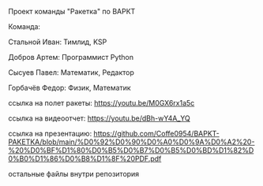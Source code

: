 Проект команды "Ракетка" по ВАРКТ


Команда:

Стальной Иван: Тимлид, KSP

Добров Артем: Программист Python

Сысуев Павел: Математик, Редактор

Горбачёв Федор: Физик, Математик

ссылка на полет ракеты: https://youtu.be/M0GX6rx1a5c

ссылка на видеоотчет: https://youtu.be/dBh-wY4A_YQ

ссылка на презентацию: https://github.com/Coffe0954/BAPKT-PAKETKA/blob/main/%D0%92%D0%90%D0%A0%D0%9A%D0%A2%20-%20%D0%BF%D1%80%D0%B5%D0%B7%D0%B5%D0%BD%D1%82%D0%B0%D1%86%D0%B8%D1%8F%20PDF.pdf


остальные файлы внутри репозитория
